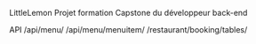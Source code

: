LittleLemon
Projet formation Capstone du développeur back-end

API
/api/menu/
/api/menu/menuitem/
/restaurant/booking/tables/
